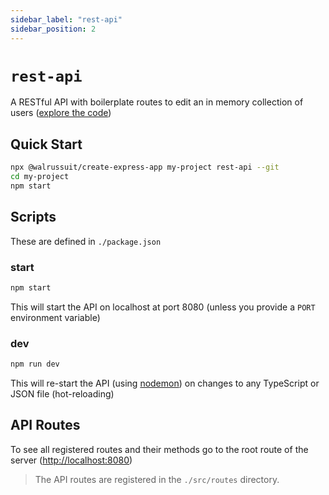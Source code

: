 ```yaml
---
sidebar_label: "rest-api"
sidebar_position: 2
---
```

# `rest-api`

A RESTful API with boilerplate routes to edit an in memory collection of users ([explore the code](https://github.com/Walrussuit101/create-express-app/tree/master/templates/rest-api))

## Quick Start
```bash
npx @walrussuit/create-express-app my-project rest-api --git
cd my-project
npm start
```

## Scripts
These are defined in `./package.json`

### start
```bash
npm start
```
This will start the API on localhost at port 8080 (unless you provide a `PORT` environment variable)

### dev
```bash
npm run dev
```
This will re-start the API (using [nodemon](https://nodemon.io/)) on changes to any TypeScript or JSON file (hot-reloading)

## API Routes
To see all registered routes and their methods go to the root route of the server ([http://localhost:8080](http://localhost:8080))
>The API routes are registered in the `./src/routes` directory.
